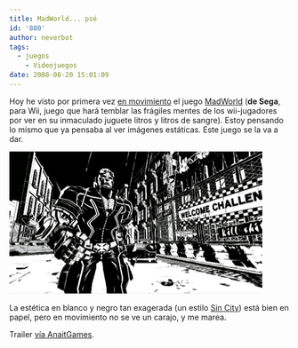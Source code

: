 ```yaml
---
title: MadWorld... psé
id: '880'
author: neverbot
tags:
  - juegos
    - Videojuegos
date: 2008-08-20 15:01:09
---
```


Hoy he visto por primera vez [en movimiento](http://www.anaitgames.com/gc-08-trailer-de-madworld/) el juego [MadWorld](http://en.wikipedia.org/wiki/MadWorld) (**de Sega**, para Wii, juego que hará temblar las frágiles mentes de los wii-jugadores por ver en su inmaculado juguete litros y litros de sangre). Estoy pensando lo mismo que ya pensaba al ver imágenes estáticas. Este juego se la va a dar.

![Mad World](./madworld-pse/mad_world.jpg "MadWorld")

La estética en blanco y negro tan exagerada (un estilo [Sin City](http://en.wikipedia.org/wiki/Sin_City)) está bien en papel, pero en movimiento no se ve un carajo, y me marea.

Trailer [vía AnaitGames](http://www.anaitgames.com/gc-08-trailer-de-madworld/).